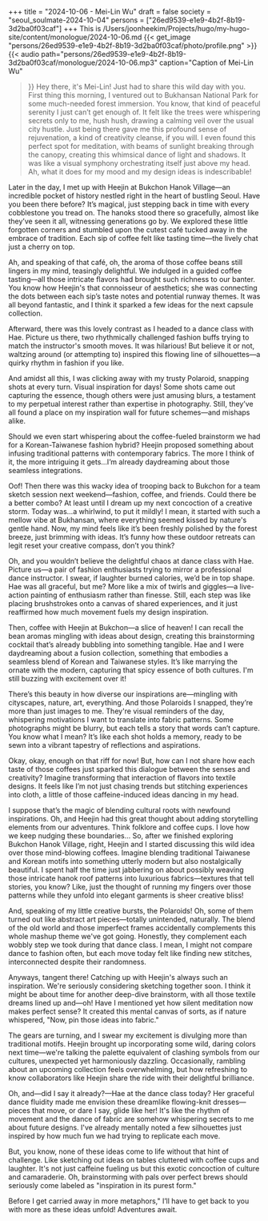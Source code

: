 +++
title = "2024-10-06 - Mei-Lin Wu"
draft = false
society = "seoul_soulmate-2024-10-04"
persons = ["26ed9539-e1e9-4b2f-8b19-3d2ba0f03caf"]
+++
This is /Users/joonheekim/Projects/hugo/my-hugo-site/content/monologue/2024-10-06.md
{{< get_image "persons/26ed9539-e1e9-4b2f-8b19-3d2ba0f03caf/photo/profile.png" >}}
{{< audio
    path="persons/26ed9539-e1e9-4b2f-8b19-3d2ba0f03caf/monologue/2024-10-06.mp3" 
    caption="Caption of Mei-Lin Wu"
>}}
Hey there, it's Mei-Lin! Just had to share this wild day with you.
First thing this morning, I ventured out to Bukhansan National Park for some much-needed forest immersion. You know, that kind of peaceful serenity I just can’t get enough of. It felt like the trees were whispering secrets only to me, hush hush, drawing a calming veil over the usual city hustle. Just being there gave me this profound sense of rejuvenation, a kind of creativity cleanse, if you will. I even found this perfect spot for meditation, with beams of sunlight breaking through the canopy, creating this whimsical dance of light and shadows. It was like a visual symphony orchestrating itself just above my head. Ah, what it does for my mood and my design ideas is indescribable!

Later in the day, I met up with Heejin at Bukchon Hanok Village—an incredible pocket of history nestled right in the heart of bustling Seoul. Have you been there before? It’s magical, just stepping back in time with every cobblestone you tread on. The hanoks stood there so gracefully, almost like they’ve seen it all, witnessing generations go by. We explored these little forgotten corners and stumbled upon the cutest café tucked away in the embrace of tradition. Each sip of coffee felt like tasting time—the lively chat just a cherry on top.

Ah, and speaking of that café, oh, the aroma of those coffee beans still lingers in my mind, teasingly delightful. We indulged in a guided coffee tasting—all those intricate flavors had brought such richness to our banter. You know how Heejin's that connoisseur of aesthetics; she was connecting the dots between each sip’s taste notes and potential runway themes. It was all beyond fantastic, and I think it sparked a few ideas for the next capsule collection.

Afterward, there was this lovely contrast as I headed to a dance class with Hae. Picture us there, two rhythmically challenged fashion buffs trying to match the instructor's smooth moves. It was hilarious! But believe it or not, waltzing around (or attempting to) inspired this flowing line of silhouettes—a quirky rhythm in fashion if you like.

And amidst all this, I was clicking away with my trusty Polaroid, snapping shots at every turn. Visual inspiration for days! Some shots came out capturing the essence, though others were just amusing blurs, a testament to my perpetual interest rather than expertise in photography. Still, they’ve all found a place on my inspiration wall for future schemes—and mishaps alike.

Should we even start whispering about the coffee-fueled brainstorm we had for a Korean-Taiwanese fashion hybrid? Heejin proposed something about infusing traditional patterns with contemporary fabrics. The more I think of it, the more intriguing it gets...I’m already daydreaming about those seamless integrations.

Oof! Then there was this wacky idea of trooping back to Bukchon for a team sketch session next weekend—fashion, coffee, and friends. Could there be a better combo? At least until I dream up my next concoction of a creative storm. 
Today was...a whirlwind, to put it mildly! I mean, it started with such a mellow vibe at Bukhansan, where everything seemed kissed by nature's gentle hand. Now, my mind feels like it’s been freshly polished by the forest breeze, just brimming with ideas. It’s funny how these outdoor retreats can legit reset your creative compass, don’t you think? 

Oh, and you wouldn’t believe the delightful chaos at dance class with Hae. Picture us—a pair of fashion enthusiasts trying to mirror a professional dance instructor. I swear, if laughter burned calories, we’d be in top shape. Hae was all graceful, but me? More like a mix of twirls and giggles—a live-action painting of enthusiasm rather than finesse. Still, each step was like placing brushstrokes onto a canvas of shared experiences, and it just reaffirmed how much movement fuels my design inspiration. 

Then, coffee with Heejin at Bukchon—a slice of heaven! I can recall the bean aromas mingling with ideas about design, creating this brainstorming cocktail that’s already bubbling into something tangible. Hae and I were daydreaming about a fusion collection, something that embodies a seamless blend of Korean and Taiwanese styles. It’s like marrying the ornate with the modern, capturing that spicy essence of both cultures. I'm still buzzing with excitement over it!

There’s this beauty in how diverse our inspirations are—mingling with cityscapes, nature, art, everything. And those Polaroids I snapped, they’re more than just images to me. They're visual reminders of the day, whispering motivations I want to translate into fabric patterns. Some photographs might be blurry, but each tells a story that words can’t capture. You know what I mean? It’s like each shot holds a memory, ready to be sewn into a vibrant tapestry of reflections and aspirations.

Okay, okay, enough on that riff for now! But, how can I not share how each taste of those coffees just sparked this dialogue between the senses and creativity? Imagine transforming that interaction of flavors into textile designs. It feels like I’m not just chasing trends but stitching experiences into cloth, a little of those caffeine-induced ideas dancing in my head.

I suppose that’s the magic of blending cultural roots with newfound inspirations. Oh, and Heejin had this great thought about adding storytelling elements from our adventures. Think folklore and coffee cups. I love how we keep nudging these boundaries...
So, after we finished exploring Bukchon Hanok Village, right, Heejin and I started discussing this wild idea over those mind-blowing coffees. Imagine blending traditional Taiwanese and Korean motifs into something utterly modern but also nostalgically beautiful. I spent half the time just jabbering on about possibly weaving those intricate hanok roof patterns into luxurious fabrics—textures that tell stories, you know? Like, just the thought of running my fingers over those patterns while they unfold into elegant garments is sheer creative bliss!

And, speaking of my little creative bursts, the Polaroids! Oh, some of them turned out like abstract art pieces—totally unintended, naturally. The blend of the old world and those imperfect frames accidentally complements this whole mashup theme we've got going. Honestly, they complement each wobbly step we took during that dance class. I mean, I might not compare dance to fashion often, but each move today felt like finding new stitches, interconnected despite their randomness.

Anyways, tangent there! Catching up with Heejin's always such an inspiration. We're seriously considering sketching together soon. I think it might be about time for another deep-dive brainstorm, with all those textile dreams lined up and—oh! Have I mentioned yet how silent meditation now makes perfect sense? It created this mental canvas of sorts, as if nature whispered, "Now, pin those ideas into fabric."

The gears are turning, and I swear my excitement is divulging more than traditional motifs. Heejin brought up incorporating some wild, daring colors next time—we're talking the palette equivalent of clashing symbols from our cultures, unexpected yet harmoniously dazzling. Occasionally, rambling about an upcoming collection feels overwhelming, but how refreshing to know collaborators like Heejin share the ride with their delightful brilliance.

Oh, and—did I say it already?—Hae at the dance class today? Her graceful dance fluidity made me envision these dreamlike flowing-knit dresses—pieces that move, or dare I say, glide like her! It's like the rhythm of movement and the dance of fabric are somehow whispering secrets to me about future designs. I've already mentally noted a few silhouettes just inspired by how much fun we had trying to replicate each move. 

But, you know, none of these ideas come to life without that hint of challenge. Like sketching out ideas on tables cluttered with coffee cups and laughter. It's not just caffeine fueling us but this exotic concoction of culture and camaraderie. Oh, brainstorming with pals over perfect brews should seriously come labeled as "inspiration in its purest form."

Before I get carried away in more metaphors,"
I’ll have to get back to you with more as these ideas unfold! Adventures await.
